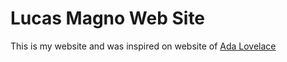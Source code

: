 # Lucas Magno Web Site

This is my website and was inspired on website of [Ada Lovelace](https://priceless-kepler-06d70c.netlify.app/#about-me)
